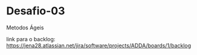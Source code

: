 # Desafio-03
Metodos Ágeis

link para o backlog:
https://jena28.atlassian.net/jira/software/projects/ADDA/boards/1/backlog
